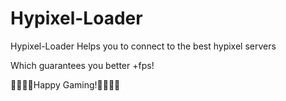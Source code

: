 # Hypixel-Loader

Hypixel-Loader Helps you to connect to the best hypixel servers


Which guarantees you better +fps!

🌈🌈🌈🌈Happy Gaming!🌈🌈🌈🌈

